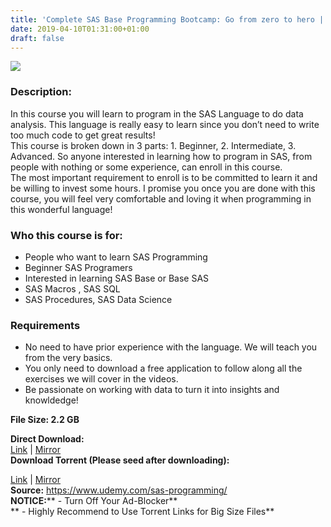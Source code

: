 ```yaml
---
title: 'Complete SAS Base Programming Bootcamp: Go from zero to hero | [ 99.99$ Course For Free ]'
date: 2019-04-10T01:31:00+01:00
draft: false
---
```


[![](https://1.bp.blogspot.com/-NFcVkeIjHq4/XK04WJMN8uI/AAAAAAAABrM/k-xQXmDKX3wZVlyx4urvFRr8Ep7__gukACLcBGAs/s640/Complete-SAS-Base-Programming-Bootcamp.jpg)](https://1.bp.blogspot.com/-NFcVkeIjHq4/XK04WJMN8uI/AAAAAAAABrM/k-xQXmDKX3wZVlyx4urvFRr8Ep7__gukACLcBGAs/s1600/Complete-SAS-Base-Programming-Bootcamp.jpg)

  

### Description:

In this course you will learn to program in the SAS Language to do data analysis. This language is really easy to learn since you don’t need to write too much code to get great results!  
This course is broken down in 3 parts: 1. Beginner, 2. Intermediate, 3. Advanced. So anyone interested in learning how to program in SAS, from people with nothing or some experience, can enroll in this course.  
The most important requirement to enroll is to be committed to learn it and be willing to invest some hours. I promise you once you are done with this course, you will feel very comfortable and loving it when programming in this wonderful language!  

### Who this course is for:

*   People who want to learn SAS Programming
*   Beginner SAS Programers
*   Interested in learning SAS Base or Base SAS
*   SAS Macros , SAS SQL
*   SAS Procedures, SAS Data Science

### Requirements

*   No need to have prior experience with the language. We will teach you from the very basics.
*   You only need to download a free application to follow along all the exercises we will cover in the videos.
*   Be passionate on working with data to turn it into insights and knowldedge!

**File Size: 2.2 GB**

**Direct Download:**  
[Link](http://crowdurl.com/CompleteSASlink1) | [Mirror](http://crowdurl.com/CompleteSASlink2)  
**Download Torrent (Please seed after downloading):**  

[Link](http://crowdurl.com/CompleteSAStorrent1) | [Mirror](http://crowdurl.com/CompleteSAStorrent2)  
**Source:** https://www.udemy.com/sas-programming/  
**NOTICE:**** - Turn Off Your Ad-Blocker**  
** - Highly Recommend to Use Torrent Links for Big Size Files**
